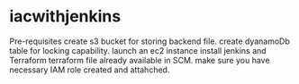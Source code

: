 # iacwithjenkins

Pre-requisites
create s3 bucket for storing backend file.
create dyanamoDb table for locking capability.
launch an ec2 instance install jenkins and Terraform
terraform file already available in SCM.
make sure you have necessary IAM role created and attahched.
